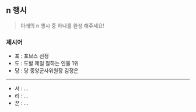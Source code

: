 ## n 행시
> 아래의 n 행시 중 하나를 완성 해주세요!

### 제시어
- 포 : 포브스 선정 
- 도 : 도발 제일 잘하는 인물 1위
- 당 : 당 중앙군사위원장 김정은

---

- 서 : ...
- 리 : ...
- 꾼 : ...
